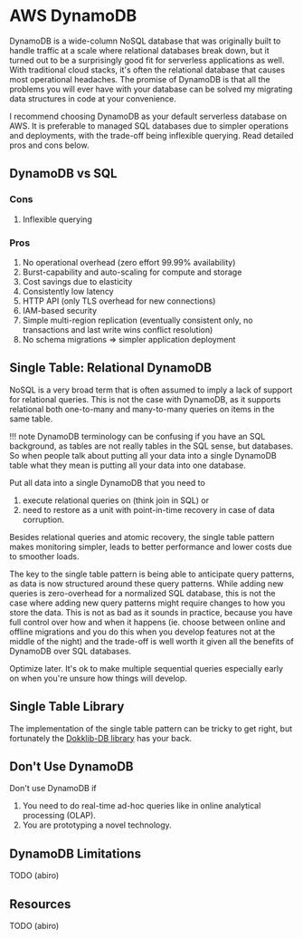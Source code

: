 # AWS DynamoDB

DynamoDB is a wide-column NoSQL database that was originally built to handle traffic at a scale where relational databases break down, but it turned out to be a surprisingly good fit for serverless applications as well. With traditional cloud stacks, it's often the relational database that causes most operational headaches.  The promise of DynamoDB is that all the problems you will ever have with your database can be solved my migrating data structures in code at your convenience.

I recommend choosing DynamoDB as your default serverless database on AWS. It is preferable to managed SQL databases due to simpler operations and deployments, with the trade-off being inflexible querying. Read detailed pros and cons below.

## DynamoDB vs SQL

### Cons

1. Inflexible querying

### Pros

1. No operational overhead (zero effort 99.99% availability)
2. Burst-capability and auto-scaling for compute and storage
3. Cost savings due to elasticity
4. Consistently low latency
5. HTTP API (only TLS overhead for new connections)
6. IAM-based security
7. Simple multi-region replication (eventually consistent only, no transactions and last write wins conflict resolution)
8. No schema migrations => simpler application deployment

## Single Table: Relational DynamoDB

NoSQL is a very broad term that is often assumed to imply a lack of support for relational queries. This is not the case with DynamoDB, as it supports relational both one-to-many and many-to-many queries on items in the same table. 

!!! note
    DynamoDB terminology can be confusing if you have an SQL background, as tables are not really tables in the SQL sense, but databases. So when people talk about putting all your data into a single DynamoDB table what they mean is putting all your data into one database.

Put all data into a single DynamoDB that you need to

1. execute relational queries on (think join in SQL) or
2. need to restore as a unit with point-in-time recovery in case of data corruption.

Besides relational queries and atomic recovery, the single table pattern makes monitoring simpler, leads to better performance and lower costs due to smoother loads.

The key to the single table pattern is being able to anticipate query patterns, as data is now structured around these query patterns. While adding new queries is zero-overhead for a normalized SQL database, this is not the case where adding new query patterns might require changes to how you store the data. This is not as bad as it sounds in practice, because you have full control over how and when it happens (ie. choose between online and offline migrations and you do this when you develop features not at the middle of the night) and the trade-off is well worth it given all the benefits of DynamoDB over SQL databases.

Optimize later. It's ok to make multiple sequential queries especially early on when you're unsure how things will develop.

## Single Table Library

The implementation of the single table pattern can be tricky to get right, but fortunately the [Dokklib-DB library](/libs/db/) has your back.

## Don't Use DynamoDB

Don't use DynamoDB if 

1. You need to do real-time ad-hoc queries like in online analytical processing (OLAP).
2. You are prototyping a novel technology.

## DynamoDB Limitations

TODO (abiro)

## Resources

TODO (abiro)
